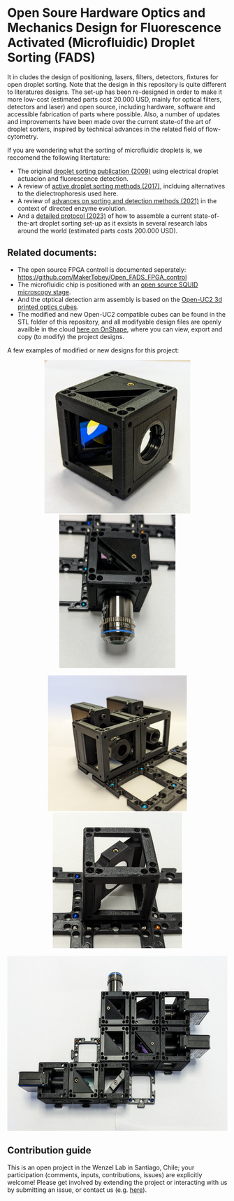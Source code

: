 # Open Soure Hardware Optics and Mechanics Design for Fluorescence Activated (Microfluidic) Droplet Sorting (FADS)

It in cludes the design of positioning, lasers, filters, detectors, fixtures for open droplet sorting. Note that the design in this repository is quite different to literatures designs. The set-up has been re-designed in order to make it more low-cost (estimated parts cost 20.000 USD, mainly for optical filters, detectors and laser) and open source, including hardware, software and accessible fabrication of parts where possible. Also, a number of updates and improvements have been made over the current state-of the art of droplet sorters, inspired by technical advances in the related field of flow-cytometry.

If you are wondering what the sorting of microfluidic droplets is, we reccomend the following litertature:
* The original [droplet sorting publication (2009)](https://doi.org/10.1039/b902504a) using electrical droplet actuacion and fluorescence detection.
* A review of [active droplet sorting methods (2017)](https://doi.org/10.1039/c6lc01435f ), inclduing alternatives to the dielectrophoresis used here.
* A review of [advances on sorting and detection methods (2021)](https://doi.org/10.3389/fchem.2021.666867) in the context of directed enzyme evolution.
* And a [detailed protocol (2023)](https://doi.org/10.1038/s41596-022-00796-2) of how to assemble a current state-of-the-art droplet sorting set-up as it exsists in several research labs around the world (estimated parts costs 200.000 USD).

## Related documents:

* The open source FPGA controll is documented seperately: https://github.com/MakerTobey/Open_FADS_FPGA_control
* The microfluidic chip is positioned with an [open source SQUID microscopy stage](https://github.com/wenzel-lab/squid-motorized-stage).
* And the otptical detection arm assembly is based on the [Open-UC2 3d printed optics cubes](https://github.com/openUC2/UC2-GIT).
* The modified and new Open-UC2 compatible cubes can be found in the STL folder of this repository, and all modifyable design files are openly availble in the cloud [here on OnShape](https://tinyurl.com/WenzelLabUC2), where you can view, export and copy (to modify) the project designs.

A few examples of modified or new designs for this project:

<p align="center">
<img src="./images/filter_cube_finished_(green_blue).jpg" height="350">
<img src="./images/objective_insert_as_filter_in_cube.jpg" height="350">
</p>
<p align="center">
<img src="./images/detector_SiPM_holder_assembled.jpg" height="310">
<img src="./images/mirror_mount_with_heat_inserts_assembled.jpg" height="310">
</p>
<p align="center">
<img src="./images/detection_arm_assembly.jpg" height="400">
</p>

## Contribution guide

This is an open project in the Wenzel Lab in Santiago, Chile; your participation (comments, inputs, contributions, issues) are explicitly welcome! Please get involved by extending the project or interacting with us by submitting an issue, or contact us (e.g. [here](https://ingenieriabiologicaymedica.uc.cl/en/people/faculty/821-tobias-wenzel)).
